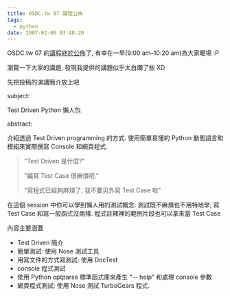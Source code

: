 ```yaml
---
title: OSDC.tw 07 議程公佈
tags:
  - python
date: 2007-02-06 03:48:20
---
```


OSDC.tw 07 的[議程終於公佈](http://osdc.tw/2007/02/post_7.html)了, 有幸在一早(9:00 am–10:20 am)為大家暖場 :P

瀏覽一下大家的講題, 發現我提供的講題似乎太白爛了些 XD

先把投稿的演講簡介放上吧

subject:

Test Driven Python 懶人包

abstract:

介紹透過 Test Driven programming 的方式.
使用簡單易懂的 Python 動態語言和模組來實際撰寫 Console 和網頁程式.

> "Test Driven 是什麼?"
> 
> "編寫 Test Case 很麻煩吧."
> 
> "寫程式已經夠麻煩了, 我不要另外寫 Test Case 啦"

在這個 session 中你可以學到懶人用的測試概念:
測試既不麻煩也不用特地學,
寫 Test Case 和寫一般函式沒兩樣.
程式註釋裡的範例片段也可以拿來當 Test Case

內容主要涵蓋

*   Test Driven 簡介
*   簡單測試: 使用 Nose 測試工具
*   用寫文件的方式寫測試: 使用 DocTest
*   console 程式測試
*   使用 Python optparse 標準函式庫來產生 "-- help" 和處理 console 參數
*   網頁程式測試: 使用 Nose 測試 TurboGears 程式.
